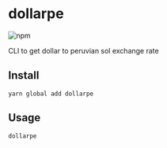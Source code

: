 # dollarpe

![npm](https://img.shields.io/npm/v/dollarpe?style=for-the-badge)

CLI to get dollar to peruvian sol exchange rate

## Install

    yarn global add dollarpe

## Usage

    dollarpe

